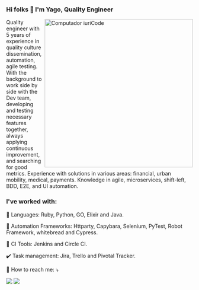 ### Hi folks 👋 I'm Yago, Quality Engineer
<img src="https://raw.githubusercontent.com/MicaelliMedeiros/micaellimedeiros/master/image/computer-illustration.png" min-width="400px" max-width="400px" width="400px" align="right" alt="Computador iuriCode">

<p align="left"> 
  Quality engineer with 5 years of experience in quality culture dissemination, automation, agile testing. With the background to work side by side with the Dev team, developing and testing necessary features together, always applying continuous improvement, and searching for good metrics. Experience with solutions in various areas: financial, urban mobility, medical, payments. Knowledge in agile, microservices, shift-left, BDD, E2E, and UI automation.
</p>


### I've worked with:
<p align="left">
  🦄 Languages: Ruby, Python, GO, Elixir and Java.
</p>

<p align="left">
  🧰 Automation Frameworks: Httparty, Capybara, Selenium, PyTest, Robot Framework, whitebread and Cypress.
</p>

<p align="left">
  💼 CI Tools: Jenkins and Circle CI.
</p>


<p align="left">
  ✔️ Task management: Jira, Trello and Pivotal Tracker.
</p>

<p align="left">
  💌 How to reach me: ⤵️
</p>

<p align="left">
  <a href="mailto:yagomarquesja@gmail.com" alt="Gmail">
  <img src="https://img.shields.io/badge/-Gmail-FF0000?style=flat-square&labelColor=FF0000&logo=gmail&logoColor=white&link=yagomarquesja@gmail.com" /></a>

  <a href="https://www.linkedin.com/in/yagomarques/?locale=en_US" alt="Linkedin">
  <img src="https://img.shields.io/badge/-Linkedin-0e76a8?style=flat-square&logo=Linkedin&logoColor=white&link=yagomarques" /></a>
